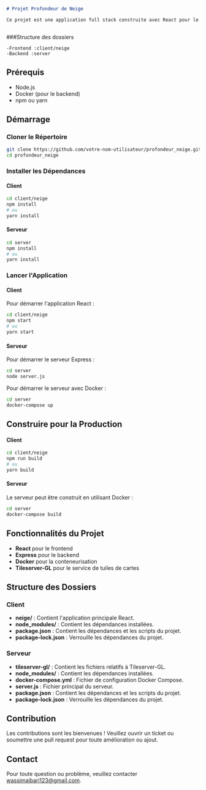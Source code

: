 
```markdown
# Projet Profondeur de Neige

Ce projet est une application full stack construite avec React pour le frontend et Express pour le backend. Il vise à fournir des informations sur la profondeur de la neige en utilisant divers services.



```
###Structure des dossiers
```
-Frontend :client/neige
-Backend :server
```


## Prérequis

- Node.js
- Docker (pour le backend)
- npm ou yarn

## Démarrage

### Cloner le Répertoire

```bash
git clone https://github.com/votre-nom-utilisateur/profondeur_neige.git
cd profondeur_neige
```

### Installer les Dépendances

#### Client

```bash
cd client/neige
npm install
# ou
yarn install
```

#### Serveur

```bash
cd server
npm install
# ou
yarn install
```

### Lancer l'Application

#### Client

Pour démarrer l'application React :

```bash
cd client/neige
npm start
# ou
yarn start
```

#### Serveur

Pour démarrer le serveur Express :

```bash
cd server
node server.js
```

Pour démarrer le serveur avec Docker :

```bash
cd server
docker-compose up
```

## Construire pour la Production

#### Client

```bash
cd client/neige
npm run build
# ou
yarn build
```

#### Serveur

Le serveur peut être construit en utilisant Docker :

```bash
cd server
docker-compose build
```

## Fonctionnalités du Projet

- **React** pour le frontend
- **Express** pour le backend
- **Docker** pour la conteneurisation
- **Tileserver-GL** pour le service de tuiles de cartes

## Structure des Dossiers

### Client

- **neige/** : Contient l'application principale React.
- **node_modules/** : Contient les dépendances installées.
- **package.json** : Contient les dépendances et les scripts du projet.
- **package-lock.json** : Verrouille les dépendances du projet.

### Serveur

- **tileserver-gl/** : Contient les fichiers relatifs à Tileserver-GL.
- **node_modules/** : Contient les dépendances installées.
- **docker-compose.yml** : Fichier de configuration Docker Compose.
- **server.js** : Fichier principal du serveur.
- **package.json** : Contient les dépendances et les scripts du projet.
- **package-lock.json** : Verrouille les dépendances du projet.

## Contribution

Les contributions sont les bienvenues ! Veuillez ouvrir un ticket ou soumettre une pull request pour toute amélioration ou ajout.


## Contact

Pour toute question ou problème, veuillez contacter [wassimajbari123@gmail.com](mailto:votre-email@example.com).
```

